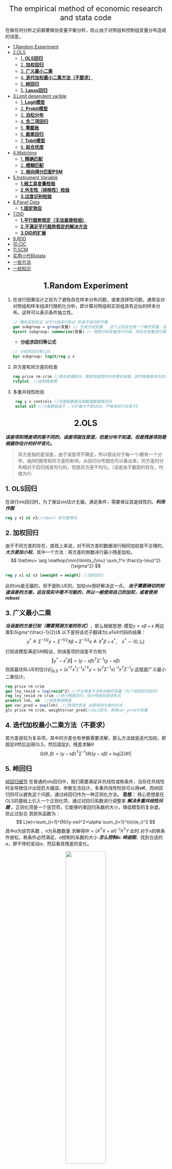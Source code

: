 <!-- <style>
@page {
    size: A4;
    margin: 20mm;
}
body {
    font-family: Arial, sans-serif;
    font-size: 14pt; /* 调整全局字体大小 */
    line-height: 1.5;
}
</style> -->

<div align="center" style="font-size:23px;">The empirical method of economic research and stata code</div>

在做任何分析之前都要做协变量平衡分析，防止由于对照组和控制组变量分布造成的误差。

- [1.Random Experiment](#1random-experiment)
- [2.OLS](#2ols)
  - [1. **OLS回归** ](#1-ols回归-)
  - [2. **加权回归** ](#2-加权回归-)
  - [3. **广义最小二乘** ](#3-广义最小二乘-)
  - [4. **迭代加权最小二乘方法（不要求）** ](#4-迭代加权最小二乘方法不要求-)
  - [5. **岭回归** ](#5-岭回归-)
  - [5. **Lasso回归** ](#5-lasso回归-)
- [3.Limit dependent varible](#3limit-dependent-varible)
  - [1. **Logit模型** ](#1-logit模型-)
  - [2. **Probit模型**  ](#2-probit模型--)
  - [3. **泊松分布**](#3-泊松分布)
  - [4. **负二项回归**](#4-负二项回归)
  - [5. **零膨胀**](#5-零膨胀)
  - [6. **截尾回归**](#6-截尾回归)
  - [7. **Tobit模型**  ](#7-tobit模型--)
  - [8. **拟合优度**](#8-拟合优度)
- [4.Matching](#4matching)
  - [1. **精确匹配** ](#1-精确匹配-)
  - [2. **模糊匹配**](#2-模糊匹配)
  - [3. **倾向得分匹配PSM** ](#3-倾向得分匹配psm-)
- [5.Instrument Variable](#5instrument-variable)
  - [**1.弱工具变量检验**](#1弱工具变量检验)
  - [**2.外生性（排除性）检验**](#2外生性排除性检验)
  - [**3.过度识别检验**](#3过度识别检验)
- [6.Panel Data](#6panel-data)
  - [**1.固定效应**](#1固定效应)
- [7.DID](#7did)
  - [**1.平行趋势假定（无法直接检验）**](#1平行趋势假定无法直接检验)
  - [**2.不满足平行趋势假定的解决方法**](#2不满足平行趋势假定的解决方法)
  - [**3.DID的扩展**](#3did的扩展)
- [9.RDD](#9rdd)
- [10.CIC](#10cic)
- [11.SCM](#11scm)
- [实用小代码stata](#实用小代码stata)
- [一些方法](#一些方法)
- [一些知识](#一些知识)

<div style="page-break-after: always;"></div>

## <div style="font-size:25px;text-align:center;">1.Random Experiment</div>

1. 在进行因果估计之前为了避免存在样本分布问题，或者选择性问题，通常会对对照组和样本组进行随机化分析，即计算对照组和实验组具有近似的样本分布。这样可以表示条件独立性。

    ```stata
    // 随机实验验证 对于分组进行验证 检查子组内的平衡
    gen subgroup = group(变量) // 生成分组变量   这个公式会生成一个新的变量，这个变量是根据原来的变量进行取分组值的
    bysort subgroup: summarize(变量) // 按照分组变量进行分组，然后对变量进行描述性统计 因为产生的太快了，需要一个变量一个变量跑 ，然后j子组内对照组和实验组进行对比
    ```

    - **分组求回归等公式**

    ```stata
    // 分组求回归等公式
    bys subgroup: logit/reg y x
    ```

2. 异方差和同方差的检查

   ```stata
   reg price rm crim //首先普通回归，看其残差图的分布推知误差，因为残差基本包含误差。
   rvfplot  //绘制残差图
   ```

3. 多重共线性检验

   ```stata
    reg y x controls //将面板数据当成截面数据做回归
    estat vif //方差膨胀因子 ，VIF最大不超过10，严格来说不应高于5
   ```

<div style="page-break-after: always;"></div>

## <div style="font-size:25px;text-align:center;">2.OLS</div>

***误差项和残差项的是不同的，误差项就在那里，但是分布不知道，但是残差项则是根据你估计的好坏变化。***
>异方差指的是误差，由于误差项不确定，所以假设对于每一个i都有一个分布，由$\beta$的推导知异方差的影响，从回归分布图也可以看出来，同方差的分布相对于回归线是均匀的，但是异方差不均匀。（误差由于截距的存在，均值为0）

### <div style="font-size:20px;">1. **OLS回归** </div>

在进行ols回归时，为了保证ols估计无偏，满足条件，需要保证其是线性的。***利用作图***

```stata
reg y x1 x2 x3//robust 异方差情况
```

### <div style="font-size:20px;">2. **加权回归** </div>

由于不同方差的存在，直观上来说，对不同方差的数据进行相同加权是不合理的，***大方差加小权***。其中一个方法：用方差的倒数进行最小残差加权。
$$
\hat\mu= \arg \mathop{\min}\limits_{\mu} \sum_1^n \frac{(y-\mu)^2}{\sigma^2}
$$

```stata
reg y x1 x2 x3 [aweight = weight] //加权回归
```

此时ols是无偏的，但不是BLUE的。加权ols很好解决这一点。
***由于需要确切的知道误差的方差，这在现实中是不可能的，所以一般使用自己的加权，或者使用robust***

### <div style="font-size:20px;">3. **广义最小二乘** </div>
***当误差的方差已知（需要预测方差的形式）***，那么根据思想:
模型$y=x\beta+\epsilon$ 两边乘$\Sigma^{\frac{-1}{2}}$ 
以下是将该式子翻译为LaTeX代码的结果：
$$
y^* \triangleq \Sigma^{-1/2}y = \Sigma^{-1/2}X\beta + \Sigma^{-1/2}\varepsilon \triangleq X^*\beta + \varepsilon^*, \quad \varepsilon^* \sim (0, I_{n})
$$
已知该模型满足GM假设，则误差项的误差平方和为 
$$\Vert y^*-x^*\beta \Vert = (y-x\beta)^T\Sigma^{-1}(y-x\beta)$$ 
则其最优BLUE的估计$\hat{\beta}_{GLS}=(x^{*T}x^*)^{-1}x^{*T}y=(x^T\Sigma^{-1}x)^{-1}x^T\Sigma^{-1}y$
这就是广义最小二乘估计。

```stata
reg price rm crim
gen lny_resid = log(resid^2) //产生残差平方和对数的变量（为了线性回归回归）
reg lny_resid rm crim //进行残差回归，估计残差的具体形式
predict lnh, xb  //线性预测残差
gen var_pred = exp(lnh)  //预测的恢复 这里预测方差的形式
gls price rm crim, weights(var_pred)//GLS回归，使用var_pred为权重
```

### <div style="font-size:20px;">4. **迭代加权最小二乘方法（不要求）** </div>
若方差是较为复杂项，其中的方差也有参数需要求解，那么方法就是迭代加权。即固定$\theta$然后运用GLS，然后固定$\beta$，残差求解$\theta$
$$
Q(\theta,\beta)=(y-x\beta)^T\Sigma^{-1}(\theta)(y-x\beta)+log|\Sigma(\theta)|
$$

### <div style="font-size:20px;">5. **岭回归** </div>

[岭回归细节](https://www.bbbdata.com/text/29)
在普通的ols回归中，我们需要满足非共线性或秩条件，当存在共线性时会导致估计出现巨大偏误，参数无法估计，多重共线性检验可以用**vif**。而岭回归则可以避免这个问题，通过岭回归作为一种正则化方法。
**思想：** 核心思想是在OLS的基础上引入一个正则化项，通过对回归系数进行调整来 ***解决多重共线性问题*** 。正则化项是一个惩罚项，它能够约束回归系数的大小，降低模型的复杂度，防止过拟合
其损失函数为：
$$
L(w)=\sum_{i=1}^{N}(y-xw)^2+\alpha \sum_{i=1}^{n}(w_i)^2  
$$
其中$\alpha$为惩罚系数 ，n为系数数量
求解得$W=(X^TX+\alpha I)^{-1}X^TY$ 此时 对于x的秩条件放松，秩条件必然满足，$\alpha$控制的系数的大小
***怎么控制$\alpha$:*** ***岭迹图***，找到合适的$\alpha$，即不停的变动$\alpha$，然后看其残差的变化。
<div align="center">
    <img src="岭迹图.png" width="50%">
</div>

***确定思想：***（存在优先级）

- w,不要过大，过大会导致不稳定
- $\alpha尽量小$：在保障w不太大的情况下，尽量取更小的$\alpha$，防止过强的惩罚

<div align="center">
    <img src="岭回归情况2.png" width="50%">
</div>
<div  style="text-align:center;">不选</div>
<div align="center">
    <img src="岭回归情况1.png" width="50%">
</div>
<div  style="text-align:center;">w一般需要比较稳定</div>

```stata
//岭回归
ridgereg y x1 x2 x3..., l(lamda_value)  //lamda_value表示惩罚系数
// 定义一个岭参数的取值范围，这里从0.1到1，间隔为0.1
forvalues lambda = 0.1(0.1)1 {
    ridgereg y x, l(`lambda')
    est store ridge_`lambda'  // 将每次的估计结果存储起来，方便后续比较等操作
}
```

```stata
//岭迹图
// 选择因变量和自变量，这里以mpg为因变量，weight、length等为自变量举例
local yvar mpg
local xvars weight length foreign
//得到自变量的数量
local k : word count `x'
// 创建一个矩阵来存储系数估计值，行数为lambda值的数量，列数为自变量数量 + 1（包括lamda）
matrix coef_matrix = J(`=word count `lambda_values`',`=`k'+1',.)
// 循环进行岭回归并存储系数
local i = 1
foreach lambda of local lambda_values {
    ridgereg `yvar' `xvars', l(`lambda')
    matrix coef_matrix[`i',1] = `lambda' // 存储lambda值在第一列
    forvalues j = 1/`k' {
        matrix coef_matrix[`i',`j'+1] = _b[`xvars'[`j']]
    }
    local i = `i'+1
}
```

### <div style="font-size:20px;">5. **Lasso回归** </div>

*lasso回归也是为了治疗共线性，但是不像岭回归那样，其稀疏性会帮助去除一些变量，而不是保证秩条件，更加残暴* Lasso只起到变量筛选的问题
Lasso回归是在岭回归的基础上将惩罚函数改为了绝对值的函数，其损失函数为：
$$
L(w)=\sum_{i=1}^{N}(y-xw)^2+\alpha \sum_{i=1}^{n}|w_i|
$$
其他基本不变。Lasso方法一般采用坐标下降法进行求解初始化后不停迭代w，最后达到驻点。

<div align="center">
    <img src="迭代过程.png" width="50%">
</div>

***lasso reg***：
$$
  \mathop{\min}\limits_{w,b} \sum_{i=1}^{N}(y-xw)^2 \\
  s.t. \Vert w \Vert_1 \leq t
$$
***ridge reg：***
$$
  \mathop{\min}\limits_{w,b} \sum_{i=1}^{N}(y-xw)^2 \\
  s.t. \Vert w \Vert_2^2 \leq t
$$
可将t看作惩罚系数的程度，t越小，惩罚力度越大
<div align="center">
    <img src="稀疏性.png" width="50%">
</div>

易知，lasso的约束是正方形，而岭回归的约束则是圆形，因此lasso更容易产生稀疏性。KKT条件更容易到坐标轴上，因此更容易产生 ***稀疏性(去除不适合的变量)***。

```stata
lasso logit xy , selection(cv, alllambdas) stop(0) //lasso回归 可以根据数据选择logit还是liner，其中cv是交叉验证，alllambdas是所有的lamda值
Lassoknots //选择选值过程
Lassoknots //绘制交叉验证图，给出不同lamda下的交叉验证结果
coefpath,legend(on position(12) cols(4)) //coefpath函数来绘制lasso的系数路径（coefficient paths）
```

<div style="page-break-after: always;"></div>

## <div style="font-size:25px;text-align:center;">3.Limit dependent varible</div>

***为什么受限被解释变量不能使用OLS：OLS会产生异方差问题，同时会导致预测值大于1或者小于0，这没有意义。***
当相关变量是虚拟变量或选择变量时，我们必须使用其他模型，例如 logit 或probit模型来估计模型

### <div style="font-size:20px;">1. **Logit模型** </div>

```stata
logit y x1 x2 x3 //默认使用最大似然估计
//关于logit的迭代(optimal函数的要求)以及公式可以看崔学彬的ppt，就是MLE和回归的替换
logit y x1 x2 x3, or //odds ratio输出就是 exp(\beta)
//由于我们只能通过Odds变化的倍数推断出概率的变化方向，
//为了推断自变量变化一单位实际概率的变化。用边际处理利用logit求平均处理效应
margins, dydx(x1) //其求x1对因变量的平均处理效应，系数为概率变化值（百分比衡量）
//当 x1增加 1 个单位时，y=1的概率变化的百分比
margins, dydx(x1) at(x1=0) //求x1=0时的平均处理效应，其他值为均值
margins, dydx(x1) atmeans //求均值时的平均处理效应
```

<div style="color:blue;"><b>logit模型使用logit函数，而probit使用逆正态函数函数</b></div>  

### <div style="font-size:20px;">2. **Probit模型**  </div>

```stata
probit y x1 x2 x3 //默认使用最大似然估计
//由于无法使用probit模型求解odds，只能使用边际处理
margins, dydx(x1) //其求x1对因变量的平均处理效应，系数为概率变化值（百分比衡量）
//当 x1增加 1 个单位时，y=1的概率变化的百分比（概率本来就是百分比）
margins, dydx(x1) at(x1=0) //求x1=0时的平均处理效应
margins, dydx(x1) atmeans //求均值时的平均处理效应
```

### <div style="font-size:20px;">3. **泊松分布**</div>

条件1：一个事件的发生不影响其它事件的发生，即事件独立发生，不存在传染性、聚集性的事件。
条件2：因变量Y服从Poisson分布，总体均数𝜆 =总体方差σ²。

```stata
poisson y x1 x2 x3 vce(robust) //泊松回归,robust是异方差情况
poisson, irr //输出的是其均值变化倍数$exp(\beta)$，那么是期望发生次数𝜆的变化倍数
margins x //边际处理，得出平均发生次数,其他值为均值，是指变化一单位的因变量的变化
estat gof //泊松分布是否符合我们的数据，需要拟合优度卡方检验在统计上不显著
```

### <div style="font-size:20px;">4. **负二项回归**</div>

其服从的Poisson分布强度参数λ服从γ分布时，所得到的复合分布即为负二项分布
在负二项分布中，λ 是一个随机变量，方差λ(1+kλ)远大于其平均数，k为非负值，表示计数资料的离散程度。当趋近于0时，则近似于Poisson分布，过离散是负二项分布相对于Poisson分布的重要区别和特点。
可用拉格朗日算子统计量检验是否存在过离散，

```stata
nbreg y x1 x2 x3, vce(robust) //负二项回归
//负二项回归实际上和泊松回归一样，其数据过于离散，stata结果可以像泊松回归一样进行解释
//同时会输出一个拉格朗日算子统计量检验是否存在过离散。若原假设成立就可以用
```

### <div style="font-size:20px;">5. **零膨胀**</div>

其主要为了解决数据中存在大量的0值，同时其数据分布不符合泊松分布，因此需要进行零膨胀回归
零膨胀模型有两部分，泊松计数模型和用于预测多余零的 logit 模型
stata提供了Vuong统计量,Vuong”统计量很大 (为正数)，则应该选择零膨胀泊松回归

```stata
zinb y x1 x2 x3, vce(robust) //零膨胀负二项回归
//forcevuong: 用于比较 zinb和nb的模型效果
//forcevuong不能与 vce() cluster standard error 同用, 可先比较两个模型后再聚合标准误
zip y x1 x2 x3, vce(robust) //零膨胀泊松回归 参数与上同
```

### <div style="font-size:20px;">6. **截尾回归**</div>

截尾回归是指因变量的观测值只能在某个区间内取值，而不能取到某个区间之外的值。截尾回归的模型是对数线性模型，其估计方法是最大似然估计法。

```stata
truncreg y x1 x2 x3, ll(0) ul(1) //截尾回归 ll() 选项表示发生左截断的值，ul() 选项用于指示右截断值
```

### <div style="font-size:20px;">7. **Tobit模型**  </div>

归并回归 (censored regression) 模型
*当某个值大于或等于某一阈值时，就会出现上述归并，因此真实值可能等于某一阈值，但也可能更高*

```stata
tobit y x1 x2 x3 //截尾回归 ll() 选项表示发生左截断的值，ul() 选项用于指示右截断值
```

### <div style="font-size:20px;">8. **拟合优度**</div>

- Likelihood ratio index (LRI)似然比指数

   ```stata
   //需要储存模型
   estimates store 名称
   lrtest reduced_model full_model //需要其拒绝原假设
   ```

- Akaike Information Criterion (AIC)
   自动输出越小越好
- Bayesian Information Criterion (BIC)

    ```stata
    estat ic //输出AIC和BIC 选择最小的
    ```

- Hit rate

<div style="page-break-after: always;"></div>

## <div style="font-size:25px;text-align:center;">4.Matching</div>

###  <div style="font-size:20px;">1. **精确匹配** </div>

```stata
//需要两个数据集
merge 1:1 x using data2 //精确匹配,匹配后会生成一个新的数据集，其中包含了匹配成功的观测值
```

###  <div style="font-size:20px;">2. **模糊匹配**</div>

stata中没有模糊匹配的专有代码

```stata
//同一数据集中两列中的数据
matchit varname1 varname2 [, options]
*- 两个不同数据集中的数据
matchit idmaster txtmaster using "data2.dta"
//quired(varlist) 为可选择的命令，其允许用户指定一个或多个必须完全匹配的变量
reclink varlist using filename , idmaster(varname) idusing(varname) gen(newvarname) [required(varlist)]
//method()：reclink支持多种匹配方法
//idmaster(varname) idusing(varname)不一定相同
```

###  <div style="font-size:20px;">3. **倾向得分匹配PSM** </div>

其具有降维的力量，同时避免了因协变量较多带来的维度诅咒问题。由于倾向得分匹配是被处理的概率，因此可以通过被处理概率来进行匹配。即可以用Logit或Probit模型来估计倾向得分
这是由于倾向得分定理表示得分值也满足条件独立性，因此可以消除选择偏误。

- 倾向得分匹配

    ```stata
    logit treat x1 x2 x3 //使用treat作为因变量，其他协变量进行估计得分，这估计的是协变量相同时被处理的概率
    predict pscore, pr
    psmatch2 treat, pscore(pscore) outcome(y) //进行匹配
    ```

- 近邻匹配

    ```stata
    psmatch2 treat x1 x2, outcome(y) neighbor(n) //进行近邻匹配 1对n
    ```

- 带卡尺近邻匹配

    ```stata
    psmatch2 treat x1 x2, outcome(y) caliper(0.1) n(1) //进行近邻匹配 1对1,卡尺为0.1，只有在卡尺内部才行
    ```

- 核匹配
    核函数与其他的匹配不同，核函数会利用所有的数据，依据核函数进行加权。即对他们的Y进行加权

    ```stata
    psmatch2 treat x1 x2, outcome(y) kernel kerneltype(normal/biweight/epan/uniform/tricube) //进行核匹配
    ```

<div style="page-break-after: always;"></div>

## <div style="font-size:25px;text-align:center;">5.Instrument Variable</div>

我们在使用工具变量时，需要进行检验，最常见的就是排除性和相关性。  
进行IV时我们需要讲故事，并且数据检验其合理性：同时其最基础的工具变量回归的代码如下

```stata
ivregress 2sls y (x1 = z1 z2) x2 x3, robust
```

### <div style="font-size:20px;">**1.弱工具变量检验**</div>

1. **F检验**

    ```stata
    reg y x ,robust  // OLS回归估计
    ivregress 2sls y (x=z1,z2),robust  // 2SLS回归估计   
    reg x z1 z2,robust  // 第一阶段回归估计
    test z1 z2   //查看是否有弱工具变量问题，F检验 大于10即可 F估计与弱IV的关系来自于causal inference
    ```

    <div style="color:blue;"><b>可以通过以上的第一阶段回归查看第一阶段的参数从而判断工具变量的相关性</b></div>  
    也可以比较OLS和2SLS的结果，看看是否有差异

2. **Cragg-Donald检验**  
   一般条件是同方差，无自相关

    ```stata
    ivreg2 y (x1 x2 = z1 z2), robust  //Cragg-Donald检验,要大于 10
    ```

3. **Kleibergen-Paap检验** 无iid假设

    ```stata
    ivreg2 y (x1 x2 = z1 z2), robust   //Kleibergen-Paap检验,要大于 10
    ```

### <div style="font-size:20px;">**2.外生性（排除性）检验**</div>

1. **Hausman检验**  

    ```stata
    //豪斯曼检验 这是在同方差条件下的检验
    reg y x1 x2
    estimates store ols
    ivregress 2sls y (x1 = z) x2
    estimates store iv
    hausman iv ols, constant sigmamore
    //chi - squared和p - value。p 小于0.05，拒原，认为变量是内生变量,p最好大一点
    ```

2. **DWH检验**  

    用上一个检验的结果就行，也会输出DWH检验的结果。这是在异方差条件下的检验

3. **GMM估计**

    ```stata
    ivregress gmm y (x1 = z1 z2), twostep robust     
    estat overid   //原假设：工具变量是有外生的
    ```

### <div style="font-size:20px;">**3.过度识别检验**</div>

1. **Sargan检验**  用于线性模型中的工具变量过度识别检验

    ```stata
    ivregress 2sls y (x1 = z1 z2)
    ```

2. **Anderson - Rubin 检验**  用于非线性模型或联立方程模型中的工具变量过度识别检验
    以联立方程模型为例

    ```stata
    sysreg (eq1: y1 = x1 x2 (y2 = z1 z2)) (eq2: y2 = x3 x4 (y1 = z3 z4))
    test [eq1_y2] [eq2_y1]  // 原假设是不存在过度识别问题
    ```

3. **Hansen J统计量** 非iid时用Hansen J统计量
   和Sargon检验类似 非iid时用Hassen统计量

<div style="page-break-after: always;"></div>

## <div style="font-size:25px;text-align:center;">6.Panel Data</div>
***相关性变为因果的重要条件就是不存在遗漏变量***

###  <div style="font-size:20px;">**1.固定效应**</div>

***注意是平衡面板***

1. 合并最小二乘法（需要满足严格外生性，基本和下面的没啥差别）
2. 固定效应demean

    ```stata
    xtreg y x1 x2 x3, fe  //固定效应
    ```

    其无法解释双向因果和随时间变化的异质性（这是由于demean去掉的是不随时间变化的异质性）










<div style="page-break-after: always;"></div>

## <div style="font-size:25px;text-align:center;">7.DID</div>

DID本来就是对于政策进行研究的，所以基本都会涉及时间，而在队列DID中将时间分块

###  <div style="font-size:20px;">**1.平行趋势假定（无法直接检验）**</div>

1. ***用多期数据进行之前期数的假定，作图来看是否满足***但是这不是并不是充分条件，只是经验假设

2. ***滞后期以及提前期加入*** 多期的平行趋势检验

其前期系数需要接近0，而滞后期系数需要是显著的，**这是因为系数为0表示这一项的对照组的结果和有这一项的处理组的结果的，在其他效应不变的情况下，是平行的**
之所以滞后期有系数，是因为所有时间的数据都被加进来了，***每年有每年自己的值***，若后期的系数基本相等，那么就几乎可以认为是同质的
***若系数变化，由于处理时间相同，可以说明其动态变化，时间异质性***

```stata
//和上面的代码基本相同，但是加入了前期和滞后期
xi: reg lnr i.repeal*i.year i.fip acc ir pi alcohol crack poverty income ur if bf15==1 [aweight=totpop], cluster(fip)
//这里i表示对于其取值进行虚拟变量分类，stata中会选择一个类别作为基准变量，这样可以避免共线性。那么就有（3-1）*（5-1）个变量，同时这也会将每个虚拟变量放进去。
//xi是 Stata 中的一个前缀命令，主要用于处理分类变量的交互项。它会自动为分类变量创建虚拟变量，以便更好地进行回归分析。
```

<p style="text-align:center;"><span style="font-weight:bold;color:red;background-color: yellow">剩下的画图命令可以参考坎宁安的代码</span></p>

<div align="center">
    <img src="stata的生成.png" width="50%">
</div>

<div align="center">
    <img src="加入多期.png" width="50%">
</div>

###  <div style="font-size:20px;">**2.不满足平行趋势假定的解决方法**</div>

1. 增加组-时间固定效应

```stata
//teset告诉我们面板数据的实际结构
xtset id year // 设置以id为个体维度，year为时间维度的面板结构
gen did = treated * (year >= 政策实施时间点)  // 政策是在2010年实施，那就是(year >= 2010)(多期可以用前期的数据的做平行趋势检验)
xtreg y treated (year >= 政策实施时间点) did i.group_id#i.year, fe  // DID 可加聚类稳健的标准误 vce(cluster group_id)
```

2. 三重差分 实际上是安慰剂检验的变种
三重差分和实际的二重差分也是使用xtreg命令，但是根据函数形式，其需要构建更多的二重交互项和一个三重交互项
其实际上是在二重差分的基础上，加入了大组（州）中的不与控制相关的另一个组，从而进行差分去除大组内的平行趋势的干扰，***但是在实际上这并不是充分的，因为无法保证安慰剂组与实验组在两大组内的关系相同***

<p style="text-align:center;"><span style="font-weight:bold;color:red;background-color: yellow">可以去坎宁安那里偷图和代码</span></p>

```stata
xtset id year // 设置以id为个体维度，year为时间维度的面板结构
gen 多个did
xtreg y 多个did 控制变量  聚类稳健的标准误//同时也可以加入分组-时间的固定效应
```

1. 使用安慰剂检验(证伪检验，是否满足平行趋势)
***核心思想：*** 通过构造虚拟的干预（通常是模拟出不存在实际影响的 “假” 处理情况），然后按照与原研究相同的分析步骤去进行分析，如果在这种虚拟情况下依然得出类似原研究中有显著影响的结果，那就意味着原结果可能是受到了其他未控制因素等偏误影响而不可靠；反之，如果虚拟情况下没有得出显著结果，则在一定程度上可以增强对原研究中所发现因果关系等结论的信心。

>安慰剂检验实际上：就是找到安慰剂组再进行一次DID，如果系数为0那么就证明平行趋势假设是有效的

```stata
reg y treated##time,fe //这里的##表示同时加入两个自变量和他们的交互项
同时在断点RDD中仍然存在着安慰剂检验也是差不多，检验是否存在操纵以及其他变量的跳变
```

### <div style="font-size:20px;">**3.DID的扩展**</div>

根据不同的情况，我们可以使用不同DID的变种

1. 标准DID(两期)

```stata
//生成交互项
gen did = treated * time
xtset id year//设定时间和个体
//进行双向固定效应的DID估计（个体和时间固定效应）
xtreg y treated time did, fe
```

2. 多期DID，异时DID--***由于个体变量受处理时间不同导致***

***多期DID估计不出来系数，只能先进行平行趋势检验***
多期 DID 估计的最后系数 ***是多个不同处理效应的加权平均***  
<div align="center">
    <img src="异时DID.png" width="50%">
</div>

其检查平行趋势用下面的代码[数据和代码](https://mp.weixin.qq.com/s?__biz=MzU5MjYxNTgwMg==&mid=2247488626&idx=1&sn=e86bc6351b37fe6e7d284bb3a2a706eb&chksm=fe1c5467c96bdd71b64876e1c36e5e21d1ff6098145cf755edeba352fe1b81fc23bd1dea020d&mpshare=1&scene=24&srcid=0622Rfl4mOgsWWIGeUzuDU2Q&sharer_sharetime=1592802221465&sharer_shareid=a6061020f4e7e9144454b9ea727d6d05&key=d9abbbe4b9a3fb83cfd8d2edd602a2c85e8e889206f934c4b2c9dd34a788468c37bb0ef8f9e7042719478bb9be21fba82154a6948d587eaddde29380ccee9cd1bd953f6a6984963c9dda0fd409ea7a2d&ascene=14&uin=MzExNDA3MzA3OA%3D%3D&devicetype=Windows+10+x64&version=6209007b&lang=zh_CN&exportkey=A6M8s2VBlGmZbh%2FHnr%2BTVWQ%3D&pass_ticket=spGGMfIdBnLGzmlA8fkx5KDf3oVfyDbneD%2Bq4tO3BF%2B5qnYMaq6TSb0kc5US%2BgQI)***这里实际上做得是多时点的平行趋势检验***

接下来的示例是由于是人为生成的（正态），因此其本身是平行的（实际可能不同）。所以可以用残差看出y高出的值。实际上可以用以下代码看did差距

```stata
//这里实际上是平行趋势检验，用reg的方式强，可以放几个都行
xtreg y x1 x2 //组内均值去个体固定，xtreg只能两个固定效应
predict e，ue //储存残差,这里用残差是因为为了检查时间趋势，实际上就是因为时间趋势造成了不平行
binscatter e time，line(connect) by(D)
//by(D)表示用d值分组，这里是处理组和对照组
//binscatter是画图，time是以时间为自变量
//line（connect）表示绘制连接各分箱回归拟合线的线条，均值
//其中的对应期数的系数就是我们的因果效应，即ATT
```
直接出结果

```stata
//用这个命令需要将处理变量设置为连续变量，加个c.
reghdfe y c.D x1 x2, absorb(id time) vce(robust)//看其系数，因为这里假设同质性，多个固定效应用这个
```
3. 广义DID--若冲击在全部数据中存在，无控制组，前提是个体受冲击的影响不同，或随着时间改变，其政策影响变化
***其实用RDD比DID好***

4. 异质DID--对于每个组别的处理是异质的，加入异质组别的交互项
多期 DID 估计的最后系数 ***是多个不同处理效应的加权平均*** ，我们看最后全部处理完的结果。
***由于异质性的原因，ATT不一定相同，***
按处理时间分组，有个控制组（也可以没有对照组，前后对照）。
***此时我们需要考虑的此异质性是由于时间推移造成的ATT变化还是组间变化。***
（具体看Imbens和anthy的文章还有bacon的文章（已下载））
这里用的是Callaway and Sant'Anna (2021) 的方法，利用逆概率加权进行

```stata
csdid depvar [indepvars] [if] [in] [weight], [ivar(varname)] time(varname) gvar(varname) [options]
//depvar：指定回归的被解释变量；
//indepvars：指定回归的解释变量
//ivar：指定面板回归中的个体标识，如国家 ID、企业 ID 等；
//time：指定面板回归中的时间标识；
//gvar：分组标识，按首次被处理的时间分组；
//notyet: 定义 “从未被处理” 的样本 (Nevered-treated) 和 “还未被处理” 的样本 (Not-yet-treated) 为对照组。当不添加 notyet 时 (默认情况)，只选择 “从未被处理” 的样本 (Nevered-treated) 作为对照组。
//method(method) 选项 drimp 为基于逆概率加权最小二乘法得到的双重稳健 ,dripw 为基于逆概率的普通最小二乘法,reg 为普通最小二乘法；stdipw 为标准化的逆概率加权法；ipw 为逆概率加权法。
//agg(aggtype) 选项，用于选择计算平均处理效应的加权方法simple 对应上述的 Simple ATT；group 对应上述的 Group ATT；calendar 对应上述的 Calendar Time ATT；event 对应上述的 Dynamic ATT
```

5. 队列DID--利用队列代替时间，利用截面数据代替序列数据

队列DID主要用于无法使用面板数据的情况，但是我们也可以通过对于和时间有关的截面数据构建DID统计量（比如出生年份等）
***传统的面板数据是每个时间个体都需要有数据（平衡面板），但是截面数据，则没有具体的要求，不一定要求个体相同。***
[复现经典队列DID代码：下乡知青对农村教育的影响](https://zhuanlan.zhihu.com/p/689671372)

```stata
reghdfe yedu c.sdy_density#c.treat male han_ethn if rural==1, absorb(region1990 prov#year_birth c.primary_base#year_birth c.junior_base#year_birth) cluster(region1990)
//基本所有DID都是这个类似的方法
```

<div style="page-break-after: always;"></div>

## <div style="font-size:25px;text-align:center;">9.RDD</div>

## <div style="font-size:25px;text-align:center;">10.CIC</div>

## <div style="font-size:25px;text-align:center;">11.SCM</div>





<div style="page-break-after: always;"></div>

## <div style="font-size:25px;text-align:center;">实用小代码stata</div>

```stata
1 //统计contact为1的个数
count if contact == 1 /
2 //删除变量的缺失值
drop if var==. 
3 //用于估计双重差分的固定效应模型（DID）有多少固定效应就往absorb中放
reghdfe depvar [indepvars][if][in][weight],absorb(absvars)[options]
4 //DID画图代码 coefplot 
coefplot,keep(admico_2 admico_1 admico0 admico1 admico2 admico3 mico4)vertical  addplot(line @b@at)

```

<div align="center">
    <img src="命令比较.png" width="70%">
    <p style="font-size:18px;">题3.多重固定效应</p>
</div>

<div align="center">
    <img src="DID图.png" width="70%">
    <p style="font-size:18px;">题4.DID图</p>
</div>






<div style="page-break-after: always;"></div>

## <div style="font-size:25px;text-align:center;">一些方法</div>

- 证伪实验 ：
    证伪实验的目的不是证明某个假设是正确的，而是尝试找到证据来反驳它，证伪实验中，研究者会设计一个实验来检验假设的预测结果。如果实验结果与假设的预测不一致，那么就可以认为该假设被证伪了。例如：如果认为打电话对于02年的选举有影响，那证伪实验就是在98年进行打电话对于选举的影响，如果没有影响，那么就认为打电话对选举有影响（之前得出结论有影响）。
- 自助法：
    在含有 m 个样本的数据集中，每次随机挑选一个样本， 将其作为训练样本，再将此样本放回到数据集中，这样有放回地抽样 m 次，生成一个与原数据集大小相同的数据集，这个新数据集就是训练集。这样有些样本可能在训练集中出现多次，有些则可能从未出现。原数据集中大概有 36.8% 的样本不会出现在新数据集中。因此，我们把这些未出现在新数据集中的样本作为验证集。把前面的步骤重复进行多次，这样就可以训练出多个模型并得到它们的验证误差，然后取平均值，作为该模型的验证误差。
    **优点：** 训练集的样本总数和原数据集一样都是 m个，并且仍有约 1/3 的数据不出现在训练集中，而可以作为验证集。
    **缺点：** 这样产生的训练集的数据分布和原数据集的不一样了，会引入估计偏差。
    **用途：** 自助法在数据集较小，难以有效划分训练集/验证集时很有用；此外，自助法能从初始数据集中产生多个不同的训练集，这对集成学习等方法有很大的好处。
















<div style="page-break-after: always;"></div>
  
## <div style="font-size:25px;text-align:center;">一些知识</div>

1. X一个标准差的变化会导致Y变化多少，将X的标准差乘以其回归的系数？

>因为绝对值不能直观告诉我们变动到底大不大，换成变动几个标准差，更能看出变动幅度的大小。下降一个标准差导致解释变量的标准差乘以系数再除以被解释变量的标准差的下降。
>在实际的情况中，由于变量的变动衡量通常会受到单位的影响，而标准差衡量的则是分布，实际情况中，标准差下降一个单位说明数据发生了实际的变动，更能衡量自变量变动对于因变量的影响。
  
2. 标准误就是对系数的估计的方差
3. 置信度是指显著性的补，当落在置信区间时表示为不拒绝原假设，而当不在置信区间时拒绝原假设，同时这也分为单侧和双侧检验。单侧就是落在置信区间一侧为不拒绝，另一侧为拒绝。而0在置信区间则表明不能拒绝系数为0的原假设。

<div align="center">
    <img src="置信区间图.png" width="70%">
    <p style="font-size:18px;">题3.置信区间图</p>
</div>

